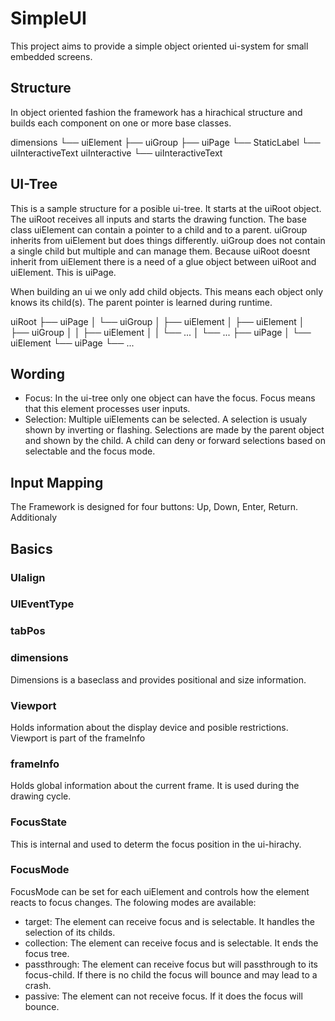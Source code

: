 # SimpleUI

This project aims to provide a simple object oriented ui-system for small embedded screens.

## Structure

In object oriented fashion the framework has a hirachical structure and builds each component on one or more base classes.

dimensions
└── uiElement
    ├── uiGroup
    ├── uiPage
    └── StaticLabel
        └── uiInteractiveText
uiInteractive
└── uiInteractiveText

## UI-Tree

This is a sample structure for a posible ui-tree. It starts at the uiRoot object. The uiRoot receives all inputs and starts the drawing function. The base class uiElement can contain a pointer to a child and to a parent. uiGroup inherits from uiElement but does things differently. uiGroup does not contain a single child but multiple and can manage them. Because uiRoot doesnt inherit from uiElement there is a need of a glue object between uiRoot and uiElement. This is uiPage.

When building an ui we only add child objects. This means each object only knows its child(s). The parent pointer is learned during runtime.

uiRoot
├── uiPage
│   └── uiGroup
│       ├── uiElement
│       ├── uiElement
│       ├── uiGroup
│       │   ├── uiElement
│       │   └── ...
│       └── ...
├── uiPage
│   └── uiElement
└── uiPage
    └── ...

## Wording

- Focus: In the ui-tree only one object can have the focus. Focus means that this element processes user inputs.
- Selection: Multiple uiElements can be selected. A selection is usualy shown by inverting or flashing. Selections are made by the parent object and shown by the child. A child can deny or forward selections based on selectable and the focus mode.

## Input Mapping

The Framework is designed for four buttons: Up, Down, Enter, Return. Additionaly


## Basics

### UIalign

### UIEventType

### tabPos

### dimensions

Dimensions is a baseclass and provides positional and size information.

### Viewport

Holds information about the display device and posible restrictions. Viewport is part of the frameInfo

### frameInfo

Holds global information about the current frame. It is used during the drawing cycle.

### FocusState

This is internal and used to determ the focus position in the ui-hirachy.

### FocusMode

FocusMode can be set for each uiElement and controls how the element reacts to focus changes. The folowing modes are available:

- target: The element can receive focus and is selectable. It handles the selection of its childs.
- collection: The element can receive focus and is selectable. It ends the focus tree.
- passthrough: The element can receive focus but will passthrough to its focus-child. If there is no child the focus will bounce and may lead to a crash.
- passive: The element can not receive focus. If it does the focus will bounce.

